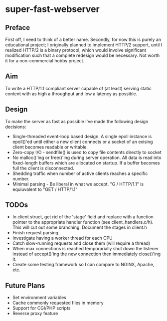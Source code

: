 super-fast-webserver
====================

Preface
-------

First off, I need to think of a better name. Secondly, for now this is purely an educational project; I originally planned to implement HTTP/2
support, until I realized HTTP/2 is a binary protocol, which would involve significant modification such that a complete redesign would be necessary. Not worth it for a non-commercial hobby project.

Aim
---

To write a HTTP/1.1 compliant server capable of (at least) serving static content with as high a throughput and low a latency as possible.

Design
------

To make the server as fast as possible I've made the following design decisions:

* Single-threaded event-loop based design. A single epoll instance is epoll()'ed until either a new client connects or a socket of an exising client becomes readable or writable.
* Zero-copy I/O - sendfile() is used to copy file contents directly to socket
* No malloc()'ing or free()'ing during server operation. All data is read into fixed-length buffers which are allocated on startup. If a buffer becomes full the client is disconnected.
* Shedding traffic when number of active clients reaches a specific number.
* Minimal parsing - Be liberal in what we accept. "G / HTTP/1.1" is equiuvalent to "GET / HTTP/1.1"

TODOs
-----

* In client struct, get rid of the 'stage' field and replace with a function pointer to the appropriate handler function (see client_handlers.c/h). This will cut out some branching. Document the stages in client.h
* Finish request parsing
* Investigate having a worker thread for each CPU
* Catch slow-running requests and close them (will require a thread)
* When max connections is reached temporarially shut down the listener instead of accept()'ing the new connection then immediately close()'ing it.
* Create some testing framework so I can compare to NGINX, Apache, etc.

Future Plans
------------

* Set environment variables
* Cache commonly requested files in memory
* Support for CGI/PHP scripts
* Reverse proxy feature
